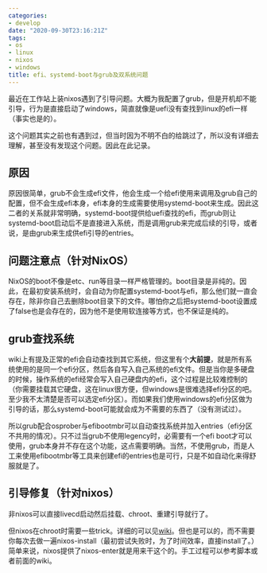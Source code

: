 ```yaml
---
categories: 
- develop
date: "2020-09-30T23:16:21Z"
tags: 
- os
- linux
- nixos
- windows
title: efi、systemd-boot与grub及双系统问题
---
```


最近在工作站上装nixos遇到了引导问题。大概为我配置了grub，但是开机却不能引导，行为是直接启动了windows，简直就像是uefi没有查找到linux的efi一样（事实也是的）。

这个问题其实之前也有遇到过，但当时因为不明不白的给跳过了，所以没有详细去理解，甚至没有发现这个问题。因此在此记录。


## 原因

原因很简单，grub不会生成efi文件，他会生成一个给efi使用来调用及grub自己的配置，但不会生成efi本身，efi本身的生成需要使用systemd-boot来生成。因此这二者的关系就非常明确，systemd-boot提供给uefi查找的efi，而grub则让systemd-boot启动后不是直接进入系统，而是调用grub来完成后续的引导，或者说，是由grub来生成供efi引导的entries。

## 问题注意点（针对NixOS）

NixOS的boot不像是etc、run等目录一样严格管理的。boot目录是非纯的。因此，在最初安装系统时，会自动为你配置systemd-boot与efi，那么他们就一直会存在，除非你自己去删除boot目录下的文件。哪怕你之后把systemd-boot设置成了false也是会存在的，因为他不是使用软连接等方式，也不保证是纯的。

## grub查找系统

wiki上有提及正常的efi会自动查找到其它系统，但这里有个**大前提**，就是所有系统使用的是同一个efi分区，然后各自写入自己系统的efi文件。但是当你是多硬盘的时候，操作系统的efi经常会写入自己硬盘内的efi，这个过程是比较难控制的（你需要挂载其它硬盘，这在linux很方便，但windows是很难选择efi分区的吧。至少我不太清楚是否可以选定efi分区）。而如果我们使用windows的efi分区做为引导的话，那么systemd-boot可能就会成为不需要的东西了（没有测试过）。

所以grub配合osprober与efibootmbr可以自动查找系统并加入entries（efi分区不共用的情况）。只不过当grub不使用legency时，必需要有一个efi boot才可以使用，grub本身并不存在这个功能，这点需要明确。当然，不使用grub，而是人工来使用efibootmbr等工具来创建efi的entries也是可行，只是不如自动化来得舒服就是了。

## 引导修复（针对nixos）

非nixos可以直接livecd启动然后挂载、chroot、重建引导就行了。

但nixos在chroot时需要一些trick。详细的可以见[wiki](https://nixos.wiki/wiki/Change_root)。但也是可以的，而不需要你每次去做一遍nixos-install（最初尝试失败时，为了时间效率，直接install了。）简单来说，nixos提供了nixos-enter就是用来干这个的。手工过程可以参考脚本或者前面的wiki。
